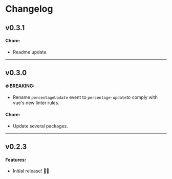 # Changelog

## v0.3.1

#### Chore:

- Readme update.

---

## v0.3.0

#### 🔥 BREAKING:

- Rename `percentageUpdate` event to `percentage-update`to comply with vue's new linter rules.

#### Chore:

- Update several packages.

---

## v0.2.3

#### Features:

- Initial release! 🎉🎉
